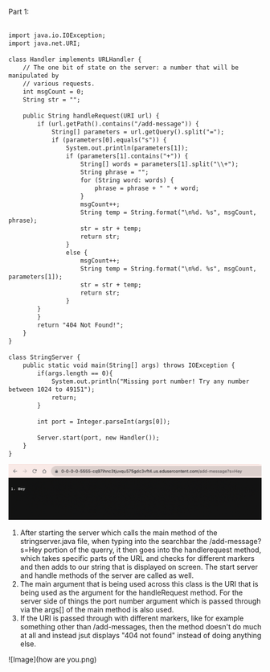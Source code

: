 Part 1:
~~~

import java.io.IOException;
import java.net.URI;

class Handler implements URLHandler {
    // The one bit of state on the server: a number that will be manipulated by
    // various requests.
    int msgCount = 0;
    String str = "";

    public String handleRequest(URI url) {
        if (url.getPath().contains("/add-message")) {
            String[] parameters = url.getQuery().split("=");
            if (parameters[0].equals("s")) {
                System.out.println(parameters[1]);
                if (parameters[1].contains("+")) {
                    String[] words = parameters[1].split("\\+");
                    String phrase = "";
                    for (String word: words) {
                        phrase = phrase + " " + word;
                    }
                    msgCount++;
                    String temp = String.format("\n%d. %s", msgCount, phrase);
                    str = str + temp;
                    return str;
                }
                else {
                    msgCount++;
                    String temp = String.format("\n%d. %s", msgCount, parameters[1]);
                    str = str + temp;
                    return str;
                }
        }
        }
        return "404 Not Found!";
    }
}

class StringServer {
    public static void main(String[] args) throws IOException {
        if(args.length == 0){
            System.out.println("Missing port number! Try any number between 1024 to 49151");
            return;
        }

        int port = Integer.parseInt(args[0]);

        Server.start(port, new Handler());
    }
}
~~~
![Image](hey.png)
1. After starting the server which calls the main method of the stringserver.java file, when typing into the searchbar
   the /add-message?s=Hey portion of the querry, it then goes into the handlerequest method, which takes specific parts of the URL and
   checks for different markers and then adds to our string that is displayed on screen. The start server and handle methods of the server
   are called as well.
2. The main argument that is being used across this class is the URI that is being used as the argument for the handleRequest method.
   For the server side of things the port number argument which is passed through via the args[] of the main method is also used.
3. If the URI is passed through with different markers, like for example something other than /add-messages, then the method doesn't do
   much at all and instead jsut displays "404 not found" instead of doing anything else.

![Image](how are you.png)
